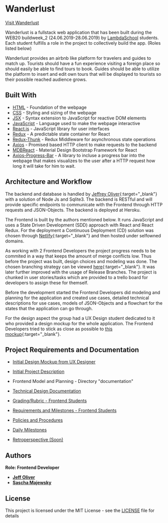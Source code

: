 # Wanderlust

[Visit Wanderlust](http://www.wanderlust.saschamajewsky.de)

Wanderlust is a fullstack web application that has been built during the WEB20 buildweek_2 (24.06.2019-28.06.2019) by [LambdaSchool](https://lambdaschool.com/) students. Each student fulfills a role in the project to collectively build the app. (Roles listed below)

Wanderlust provides an airbnb like platform for travelers and guides to match up. Tourists should have a fun experience visiting a foreign place so should easily be able to find tours to book. Guides should be able to utilize the platform to insert and edit own tours that will be displayed to tourists so their possible reached audience grows.

## Built With

- [HTML](https://en.wikipedia.org/wiki/HTML) - Foundation of the webpage
- [CSS](https://en.wikipedia.org/wiki/Cascading_Style_Sheets) - Styling and sizing of the webpage
- [JSX](https://reactjs.org/docs/introducing-jsx.html) - Syntax extension to JavaScript for reactive DOM elements
- [JavaScript](https://en.wikipedia.org/wiki/JavaScript) - Language used to make the webpage interactive
- [React.js](https://reactjs.org/) - JavaScript library for user interfaces
- [Redux](https://redux.js.org/) - A predictable state container for React
- [Redux-Thunk](https://github.com/reduxjs/redux-thunk) - Redux Middleware for asynchronous state operations
- [Axios](https://github.com/axios/axios) - Promised based HTTP client to make requests to the backend
- [MDBReact](https://mdbootstrap.com/) - Material Design Bootstrap Framework for React
- [Axios-Progress-Bar](https://www.npmjs.com/package/axios-progress-bar) - A library to incluse a progress bar into the webpage that makes visualizes to the user after a HTTP request how long it will take for him to wait.

## Architecture and Workflow

The backend and database is handled by [Jeffrey Oliver](https://github.com/codeOfTheFuture/Wanderlust-BE){:target="_blank"} with a solution of Node Js and Sqlite3. The backend is RESTful and will provide specific endpoints to communicate with the Frontend through HTTP requests and JSON-Objects. The backend is deployed at Heroku.

The Frontend is built by the authors mentioned below. It runs JavaScript and uses a State Driven Development (SDD) approach with React and React Redux. For the deployment a Continuous Deployment (CD) solution was chosen through [Netlify](https://www.netlify.com/){:target="_blank"} and then hosted under selfowned domains.

As working with 2 Frontend Developers the project progress needs to be commited in a way that keeps the amount of merge conflicts low. Thus before the project was built, design choices and modeling was done. The chosen branching strategy can be viewed [here](documentation/Branching_Strategy/branching-strategy-model.png){:target="_blank"}. It was later further improved with the usage of Release Branches.
The project is chunked in user stories/tasks which are provided to a trello board for developers to assign these for themself.

Before the development started the Frontend Developers did modeling and planning for the application and created use cases, detailed technical descriptions for use cases, models of JSON-Objects and a flowchart for the states that the application can go through.

For the design aspect the group had a UX Design student dedicated to it who provided a design mockup for the whole application. The Frontend Developers tried to stick as close as possible to [this mockup](https://projects.invisionapp.com/share/U6SMIHDB2VJ#/screens){:target="_blank"}.

## Project Requirements and Documentation

- [Initial Design Mockup from UX Designer](https://projects.invisionapp.com/share/U6SMIHDB2VJ#/screens)

- [Initial Project Description](https://docs.google.com/document/d/1HGTZDCltVTSM6LlF2qpyTJd8a17_B1iikEi_jIWlwOI/edit)

- Frontend Model and Planning - Directory "documentation"

- [Technical Design Documentation](documentation/Technical_Design_Documentation_Wanderlust.docx)

- [Grading/Rubric - Frontend Students](documentation/frontend-rubric-requirements.pdf)

- [Requirements and Milestones - Frontend Students](https://www.notion.so/Build-week-Schedule-and-Daily-Milestones-7f0aca2ad598459fa4492fdac9881d5b)

- [Policies and Procedures](https://www.notion.so/Build-Week-Culture-Document-19e679fc1a284b668d8132dd8d7228cd)

- [Daily Milestones](https://www.notion.so/Build-week-Schedule-and-Daily-Milestones-7f0aca2ad598459fa4492fdac9881d5b)

- [Retroperspective (Soon)]()

## Authors

**Role: Frontend Developer**

- **[Jeff Oliver](https://github.com/codeOfTheFuture)**
- **[Sascha Majewsky](https://github.com/SaschaMajewsky)**

## License

This project is licensed under the MIT License - see the [LICENSE](LICENSE) file for details
